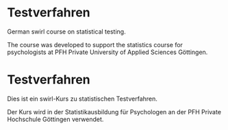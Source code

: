 # Testverfahren
German swirl course on statistical testing.

The course was developed to support the statistics course for psychologists at PFH Private University of Applied Sciences Göttingen.

# Testverfahren

Dies ist ein swirl-Kurs zu statistischen Testverfahren. 

Der Kurs wird in der Statistikausbildung für Psychologen an der PFH Private Hochschule Göttingen verwendet.

